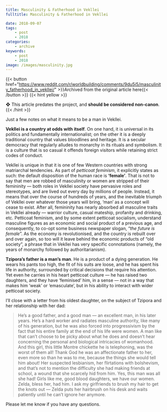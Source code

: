 ```yaml
---
title: Masculinity & Fatherhood in Vekllei
fulltitle: Masculinity & Fatherhood in Vekllei

date: 2018-09-07
tags:
    - post
    - 2018
categories:
    - archive
keywords:
    - post
    - 2018
image: /images/masculinity.jpg
---
```

{{< button href="https://www.reddit.com/r/worldbuilding/comments/9du5i5/masculinity_fatherhood_in_vekllei/" >}}Archived from the original article here{{< /button >}}
{{< hint yellow >}}

❖ This article predates the project, and **should be considered non-canon**.
{{< /hint >}}

Just a few notes on what it means to be a man in Vekllei.

**Vekllei is a country at odds with itself**. On one hand, it is universal in its politics and fundamentally internationalist; on the other it is a deeply traditional country that values bloodlines and heritage. It is a secular democracy that regularly alludes to monarchy in its rituals and symbolism. It is a culture that is so casual it offends foreign visitors while retaining strict codes of conduct.

Vekllei is unique in that it is one of few Western countries with strong matriarchal tendencies. As part of *petticoat feminism*, it explicitly states as such: the default disposition of the human race is **‘female’**. That is not to say that men are robbed of masculinity or women are stripped of their femininity  —  both roles in Vekllei society have pervasive roles and stereotypes, and are lived out every day by millions of people. Instead, it means that over the course of hundreds of years, and the inevitable triumph of Vekllei over whatever those years will bring, ‘man’ as a concept will cease to exist. After all, femininity has nearly absorbed all masculine traits in Vekllei already  —  warrior culture, casual mateship, profanity and drinking, etc. Petticoat feminism, and by some extent petticoat socialism, understand masculine figures as an economic and social product of a previous age, and consequently, to co-opt some business newspaper slogan, “*the future is female*”. As the economy is revolutionised, and the country is rebuilt over and over again, so too will it leave behind the economic products of “old society”, a phrase that in Vekllei has very specific connotations (namely, the years of monarchy followed by authoritarianism).

**Tzipora’s father is a man’s man**. He is a product of a dying generation. He wears his pants too high, the fit of his suits are loose, and he has spent his life in authority, surrounded by critical decisions that require his attention. Yet even he carries in his heart petticoat culture  —  he has raised two daughters, and they have ‘feminised’ him, in a sense  —  not in a way that makes him ‘weak’ or ‘emasculate’, but in his ability to interact with wider petticoat society.

I’ll close with a letter from his oldest daughter, on the subject of Tzipora and her relationship with her dad:

>He’s a good father, and a good man  —  an excellent man, in his later years. He’s a hard worker and radiates masculine authority, like many of his generation, but he was also forced into progressivism by the fact that his entire family at the end of his life were women. A man like that can’t choose to be picky about what he does and doesn’t hear concerning the personal and biological intricacies of womanhood. And this girl, this little Montre chickette he is telephoning, was the worst of them all! Thank God he was an affectionate father to her, even more so than he was to me, because the things she would tell him about! Her suspected lesbianism, her flirtations with bolshevism, and that’s not to mention the difficulty she had making friends at school, a wound that she scarcely hid from him. Yes, this man was all she had! Girls like me, good blood daughters, we have our women. Zelda, bless her, had him. I ask my girlfriends to brush my hair to get the knots out  —  Zelda puts her hairbrush on his desk and waits patiently until he can’t ignore her anymore.

Please let me know if you have any questions.
